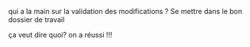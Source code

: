 qui a la main sur la validation des modifications ?
Se mettre dans le bon dossier de travail

ça veut dire quoi?
on a réussi !!!
